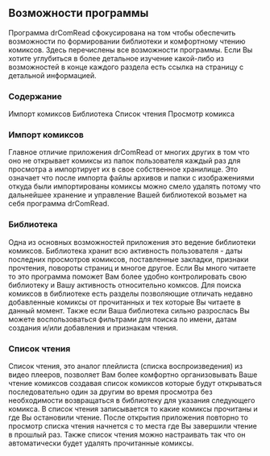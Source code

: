 ## Возможности программы
  
Программа drComRead сфокусирована на том чтобы обеспечить возможности по формировании библиотеки и комфортному чтению комиксов. Здесь перечислены все возможности программы. Если Вы хотите углубиться в более детальное изучение какой-либо из возможностей в конце каждого раздела есть ссылка на страницу с детальной информацией.

### Содержание

Импорт комиксов
Библиотека
Список чтения
Просмотр комикса

### Импорт комиксов

Главное отличие приложения drComRead от многих других в том что оно не открывает комиксы из папок пользователя каждый раз для просмотра а импортирует их в свое собственное хранилище. Это означает что после импорта файлы архивов и папки с изображениями откуда были импортированы комиксы можно смело удалять потому что дальнейшее хранение и управление Вашей библиотекой возьмет на себя программа drComRead.

### Библиотека

Одна из основных возможностей приложения это ведение библиотеки комиксов. Библиотека хранит всю активность пользователя - даты последних просмотров комиксов, поставленные закладки, признаки прочтения, повороты страниц и многое другое. Если Вы много читаете то это программа поможет Вам более удобно контролировать свою библиотеку и Вашу активность относительно комксов. Для поиска комиксов в библиотеке есть разделы позволяющие отличать недавно добавленные комиксы от прочитанных и тех которые Вы читаете в данный момент. Также если Ваша библиотека сильно разрослась Вы можете воспользоваться фильтрами для поиска по имени, датам создания и/или добавления и признакам чтения.

### Список чтения

Список чтения, это аналог плейлиста (списка воспроизведения) из видео плееров, позволяет Вам более комфортно организовывать Ваше чтение комиксов создавая список комиксов которые будут открываться последовательно один за другим во время просмотра без необходимости возвращаться в библиотеку для указания следующего комикса. В список чтения записывается то какие комиксы прочитаны и где Вы остановили чтение. После открытия приложения повторно то просмотр списка чтения начнется с то места где Вы завершили чтение в прошлый раз. Также список чтения можно настраивать так что он автоматически будет удалять прочитанные комиксы.


